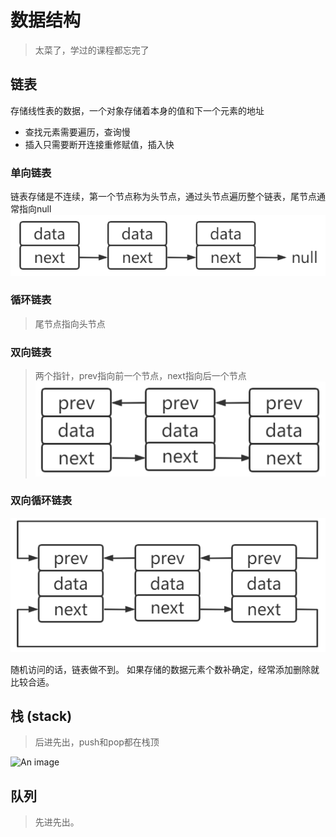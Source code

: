 # 数据结构
> 太菜了，学过的课程都忘完了

## 链表
存储线性表的数据，一个对象存储着本身的值和下一个元素的地址
- 查找元素需要遍历，查询慢
- 插入只需要断开连接重修赋值，插入快

### 单向链表
链表存储是不连续，第一个节点称为头节点，通过头节点遍历整个链表，尾节点通常指向null
![An image](../image/单向链表.png)

### 循环链表
> 尾节点指向头节点

### 双向链表
> 两个指针，prev指向前一个节点，next指向后一个节点
![An image](../image/双向链表.png)

### 双向循环链表
![An image](../image/双向循环链表.png)

随机访问的话，链表做不到。
如果存储的数据元素个数补确定，经常添加删除就比较合适。

## 栈 (stack)
> 后进先出，push和pop都在栈顶

![An image](../image/栈.png)


## 队列
> 先进先出。